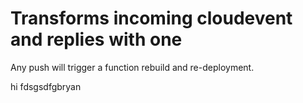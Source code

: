 # Transforms incoming cloudevent and replies with one

Any push will trigger a function rebuild and re-deployment.



hi fdsgsdfgbryan
